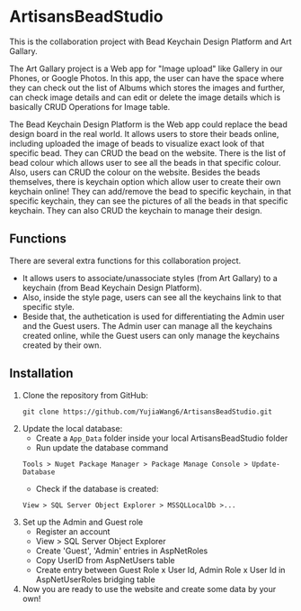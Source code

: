 # ArtisansBeadStudio
This is the collaboration project with Bead Keychain Design Platform and Art Gallary. 

The Art Gallary project is a Web app for "Image upload" like Gallery in our Phones, or Google Photos. In this app, the user can have the space where they can check out the list of Albums which stores the images and further, can check image details and can edit or delete the image details which is basically CRUD Operations for Image table.

The Bead Keychain Design Platform is the Web app could replace the bead design board in the real world. It allows users to store their beads online, including uploaded the image of beads to visualize exact look of that specific bead. They can CRUD the bead on the website. There is the list of bead colour which allows user to see all the beads in that specific colour. Also, users can CRUD the colour on the website. Besides the beads themselves, there is keychain option which allow user to create their own keychain online! They can add/remove the bead to specific keychain, in that specific keychain, they can see the pictures of all the beads in that specific keychain. They can also CRUD the keychain to manage their design.

## Functions
There are several extra functions for this collaboration project.
- It allows users to associate/unassociate styles (from Art Gallary) to a keychain (from Bead Keychain Design Platform).
- Also, inside the style page, users can see all the keychains link to that specific style.
- Beside that, the authetication is used for differentiating the Admin user and the Guest users. The Admin user can manage all the keychains created online, while the Guest users can only manage the keychains created by their own.  

## Installation
1. Clone the repository from GitHub:
   ```
   git clone https://github.com/YujiaWang6/ArtisansBeadStudio.git
   ```
2. Update the local database:
   - Create a ```App_Data``` folder inside your local ArtisansBeadStudio folder
   - Run update the database command
   ```
   Tools > Nuget Package Manager > Package Manage Console > Update-Database
   ```
   - Check if the database is created:
   ```
   View > SQL Server Object Explorer > MSSQLLocalDb >...
   ```
3. Set up the Admin and Guest role
   - Register an account
   - View > SQL Server Object Explorer
   - Create 'Guest', 'Admin' entries in AspNetRoles
   - Copy UserID from AspNetUsers table
   - Create entry between Guest Role x User Id, Admin Role x User Id in AspNetUserRoles bridging table
4. Now you are ready to use the website and create some data by your own!

